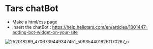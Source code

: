 # Tars chatBot

- Make a html/css page
- insert the chatBot : https://help.hellotars.com/en/articles/1001447-adding-bot-widget-on-your-site


![252018289_4706739449347451_5093544018261170267_n](https://user-images.githubusercontent.com/70896774/145586203-371234b8-22b0-4676-890e-ff9ccfdc731b.jpg)
